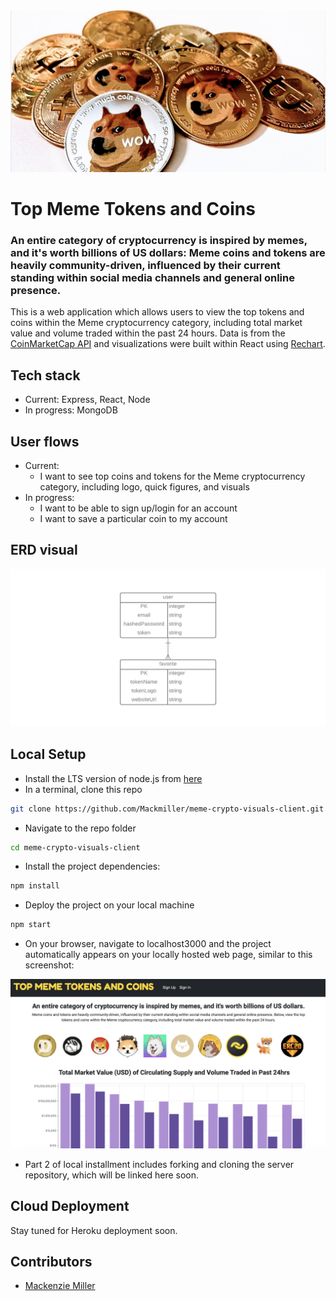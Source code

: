 <img alt="header" src="doge1.png">

# Top Meme Tokens and Coins

### An entire category of cryptocurrency is inspired by memes, and it's worth billions of US dollars: Meme coins and tokens are heavily community-driven, influenced by their current standing within social media channels and general online presence.
This is a web application which allows users to view the top tokens and coins within the Meme cryptocurrency category, including total market value and volume traded within the past 24 hours. Data is from the [CoinMarketCap API](https://coinmarketcap.com/api/documentation/v1/) and visualizations were built within React using [Rechart](https://recharts.org/en-US).

## Tech stack

- Current: Express, React, Node 
- In progress: MongoDB

## User flows

- Current:
    - I want to see top coins and tokens for the Meme cryptocurrency category, including logo, quick figures, and visuals
- In progress:
    - I want to be able to sign up/login for an account
    - I want to save a particular coin to my account

## ERD visual

<img alt="erd" src="basic_erd.png">

## Local Setup

- Install the LTS version of node.js from [here](https://nodejs.org/en/)
- In a terminal, clone this repo

```sh
git clone https://github.com/Mackmiller/meme-crypto-visuals-client.git
```

- Navigate to the repo folder

```sh
cd meme-crypto-visuals-client
```

- Install the project dependencies:

```sh
npm install
```

- Deploy the project on your local machine

```sh
npm start
```

- On your browser, navigate to localhost3000 and the project automatically appears on your locally hosted web page, similar to this screenshot:

<img alt="project" src="project_view.png">

- Part 2 of local installment includes forking and cloning the server repository, which will be linked here soon.

## Cloud Deployment

Stay tuned for Heroku deployment soon.

## Contributors

- [Mackenzie Miller](https://github.com/Mackmiller)
